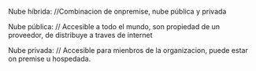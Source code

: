 Nube híbrida:
//Combinacion de onpremise, nube pública y privada

Nube pública:
// Accesible a todo el mundo, son propiedad de un proveedor, de distribuye a traves de internet

Nube privada:
// Accesible para mienbros de la organizacion, puede estar on premise u hospedada.
